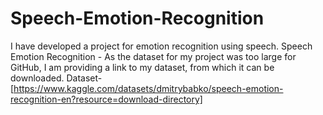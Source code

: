 # Speech-Emotion-Recognition
I have developed a project for emotion recognition using speech.
Speech Emotion Recognition - As the dataset for my project was too large for GitHub, I am providing a link to my dataset, from which it can be downloaded.
Dataset-[https://www.kaggle.com/datasets/dmitrybabko/speech-emotion-recognition-en?resource=download-directory]
